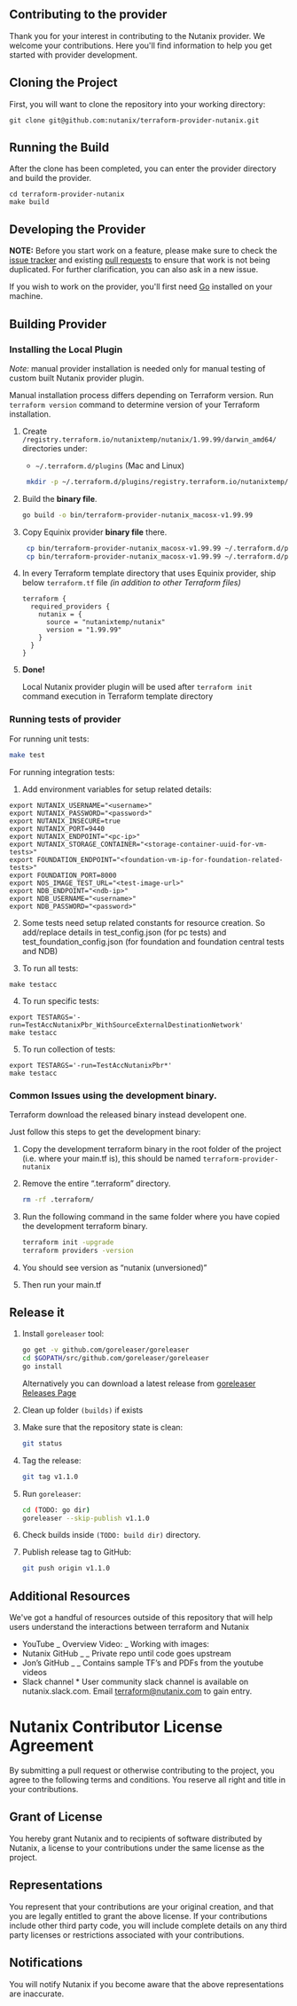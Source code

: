 ## Contributing to the provider

Thank you for your interest in contributing to the Nutanix provider. We welcome your contributions. Here you'll find information to help you get started with provider development.


## Cloning the Project

First, you will want to clone the repository into your working directory:

```shell
git clone git@github.com:nutanix/terraform-provider-nutanix.git
```

## Running the Build

After the clone has been completed, you can enter the provider directory and build the provider.

```shell
cd terraform-provider-nutanix
make build
```

## Developing the Provider

**NOTE:** Before you start work on a feature, please make sure to check the [issue tracker](https://github.com/nutanix/terraform-provider-nutanix/issues) and existing [pull requests](https://github.com/nutanix/terraform-provider-nutanix/pulls) to ensure that work is not being duplicated. For further clarification, you can also ask in a new issue.


If you wish to work on the provider, you'll first need [Go][go-website] installed on your machine.

[go-website]: https://golang.org/
[gopath]: http://golang.org/doc/code.html#GOPATH


## Building Provider

### Installing the Local Plugin

*Note:* manual provider installation is needed only for manual testing of custom
built Nutanix provider plugin.

Manual installation process differs depending on Terraform version.
Run `terraform version` command to determine version of your Terraform installation.

1. Create `/registry.terraform.io/nutanixtemp/nutanix/1.99.99/darwin_amd64/` directories
under:

   * `~/.terraform.d/plugins` (Mac and Linux)

   ```sh
    mkdir -p ~/.terraform.d/plugins/registry.terraform.io/nutanixtemp/nutanix/1.99.99/darwin_amd64/
   ```

2. Build the **binary file**. 
    ```sh 
    go build -o bin/terraform-provider-nutanix_macosx-v1.99.99
    ```

3. Copy Equinix provider **binary file** there.

   ```sh
    cp bin/terraform-provider-nutanix_macosx-v1.99.99 ~/.terraform.d/plugins/registry.terraform.io/nutanixtemp/nutanix/1.99.99/darwin_amd64/terraform-provider-nutanix_v1.99.99
    cp bin/terraform-provider-nutanix_macosx-v1.99.99 ~/.terraform.d/plugins/terraform-provider-nutanix_v1.99.99
   ```

4. In every Terraform template directory that uses Equinix provider, ship below
 `terraform.tf` file *(in addition to other Terraform files)*

   ```hcl
   terraform {
     required_providers {
       nutanix = {
         source = "nutanixtemp/nutanix"
         version = "1.99.99"
       }
     }
   }
   ```

5. **Done!**

   Local Nutanix provider plugin will be used after `terraform init`
   command execution in Terraform template directory


### Running tests of provider

For running unit tests:
```sh
make test
```

For running integration tests:

1. Add environment variables for setup related details:
```ssh
export NUTANIX_USERNAME="<username>"
export NUTANIX_PASSWORD="<password>"
export NUTANIX_INSECURE=true
export NUTANIX_PORT=9440
export NUTANIX_ENDPOINT="<pc-ip>"
export NUTANIX_STORAGE_CONTAINER="<storage-container-uuid-for-vm-tests>"
export FOUNDATION_ENDPOINT="<foundation-vm-ip-for-foundation-related-tests>"
export FOUNDATION_PORT=8000
export NOS_IMAGE_TEST_URL="<test-image-url>"
export NDB_ENDPOINT="<ndb-ip>"
export NDB_USERNAME="<username>"
export NDB_PASSWORD="<password>"
```

2. Some tests need setup related constants for resource creation. So add/replace details in test_config.json (for pc tests) and test_foundation_config.json (for foundation and foundation central tests and NDB)

3. To run all tests:
```ssh
make testacc
```

4. To run specific tests:
```ssh 
export TESTARGS='-run=TestAccNutanixPbr_WithSourceExternalDestinationNetwork'
make testacc
```

5. To run collection of tests:
``` ssh
export TESTARGS='-run=TestAccNutanixPbr*'
make testacc
```

### Common Issues using the development binary.

Terraform download the released binary instead developent one.

Just follow this steps to get the development binary:

1. Copy the development terraform binary in the root folder of the project (i.e. where your main.tf is), this should be named `terraform-provider-nutanix`
2. Remove the entire “.terraform” directory.
    ```sh
    rm -rf .terraform/
    ```

3. Run the following command in the same folder where you have copied the development terraform binary.
    ```sh
    terraform init -upgrade
    terraform providers -version
    ```

4. You should see version as “nutanix (unversioned)”
5. Then run your main.tf

## Release it

1. Install `goreleaser` tool:

    ```bash
    go get -v github.com/goreleaser/goreleaser
    cd $GOPATH/src/github.com/goreleaser/goreleaser
    go install
    ```

    Alternatively you can download a latest release from [goreleaser Releases Page](https://github.com/goreleaser/goreleaser/releases)

1. Clean up folder `(builds)` if exists

1. Make sure that the repository state is clean:

    ```bash
    git status
    ```

1. Tag the release:

    ```bash
    git tag v1.1.0
    ```

1. Run `goreleaser`:

    ```bash
    cd (TODO: go dir)
    goreleaser --skip-publish v1.1.0
    ```

1. Check builds inside `(TODO: build dir)` directory.

1. Publish release tag to GitHub:

    ```bash
    git push origin v1.1.0
    ```
    

## Additional Resources

We've got a handful of resources outside of this repository that will help users understand the interactions between terraform and Nutanix

* YouTube
  _ Overview Video: [](https://www.youtube.com/watch?v=V8_Lu1mxV6g)
  _ Working with images: [](https://www.youtube.com/watch?v=IW0eQevZ73I)
* Nutanix GitHub
  _ [](https://github.com/nutanix/terraform-provider-nutanix)
  _ Private repo until code goes upstream
* Jon’s GitHub
  _ [](https://github.com/JonKohler/ThisOldCloud/tree/master/Terraform-Nutanix)
  _ Contains sample TF’s and PDFs from the youtube videos
* Slack channel \* User community slack channel is available on nutanix.slack.com. Email terraform@nutanix.com to gain entry.

# Nutanix Contributor License Agreement

By submitting a pull request or otherwise contributing to the project, you agree to the following terms and conditions.  You reserve all right and title in your contributions.  

## Grant of License 
You hereby grant Nutanix and to recipients of software distributed by Nutanix, a license to your contributions under the same license as the project.

## Representations
You represent that your contributions are your original creation, and that you are legally entitled to grant the above license.  If your contributions include other third party code, you will include complete details on any third party licenses or restrictions associated with your contributions.

## Notifications
You will notify Nutanix if you become aware that the above representations are inaccurate.  